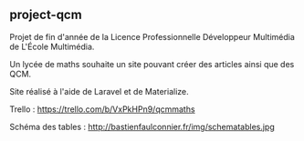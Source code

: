 ## project-qcm

Projet de fin d'année de la Licence Professionnelle Développeur Multimédia de L'École Multimédia.


Un lycée de maths souhaite un site pouvant créer des articles ainsi que des QCM.

Site réalisé à l'aide de Laravel et de Materialize.


Trello : https://trello.com/b/VxPkHPn9/qcmmaths

Schéma des tables : http://bastienfaulconnier.fr/img/schematables.jpg